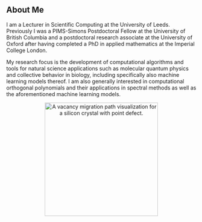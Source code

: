## About Me
I am a Lecturer in Scientific Computing at the University of Leeds. Previously I was a PIMS-Simons Postdoctoral Fellow at the University of British Columbia and a postdoctoral research associate at the University of Oxford after having completed a PhD in applied mathematics at the Imperial College London.

My research focus is the development of computational algorithms and tools for natural science applications such as molecular quantum physics and collective behavior in biology, including specifically also machine learning models thereof. I am also generally interested in computational orthogonal polynomials and their applications in spectral methods as well as the aforementioned machine learning models.

<div align="center">
  <img src="vacancy_fullpath.gif" width="300" height="300" title="A vacancy migration path visualization for a silicon crystal with point defect."/>
</div>
